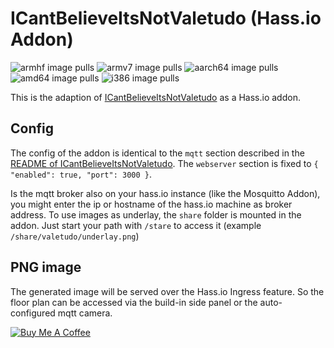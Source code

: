 # ICantBelieveItsNotValetudo (Hass.io Addon)
![armhf image pulls](https://img.shields.io/docker/pulls/poeschl/hassio-icantbelieveitsnotvaletudo-armhf?label=docker%20pulls%20%28armhf%29)
![armv7 image pulls](https://img.shields.io/docker/pulls/poeschl/hassio-icantbelieveitsnotvaletudo-armv7?label=docker%20pulls%20%28armv7%29)
![aarch64 image pulls](https://img.shields.io/docker/pulls/poeschl/hassio-icantbelieveitsnotvaletudo-aarch64?label=docker%20pulls%20%28aarch64%29)
![amd64 image pulls](https://img.shields.io/docker/pulls/poeschl/hassio-icantbelieveitsnotvaletudo-amd64?label=docker%20pulls%20%28amd64%29)
![i386 image pulls](https://img.shields.io/docker/pulls/poeschl/hassio-icantbelieveitsnotvaletudo-i386?label=docker%20pulls%20%28i386%29)

This is the adaption of [ICantBelieveItsNotValetudo](https://github.com/Hypfer/ICantBelieveItsNotValetudo) as a Hass.io addon.

## Config

The config of the addon is identical to the `mqtt` section described in the [README of ICantBelieveItsNotValetudo](https://github.com/Hypfer/ICantBelieveItsNotValetudo/blob/master/README.md).
The `webserver` section is fixed to `{ "enabled": true, "port": 3000 }`.

Is the mqtt broker also on your hass.io instance (like the Mosquitto Addon), you might enter the ip or hostname of the hass.io machine as broker address.
To use images as underlay, the `share` folder is mounted in the addon. Just start your path with `/stare` to access it (example `/share/valetudo/underlay.png`)

## PNG image

The generated image will be served over the Hass.io Ingress feature. So the floor plan can be accessed via the build-in side panel or the auto-configured mqtt camera.

[![Buy Me A Coffee](https://bmc-cdn.nyc3.digitaloceanspaces.com/BMC-button-images/custom_images/orange_img.png)](https://www.buymeacoffee.com/Poeschl)

